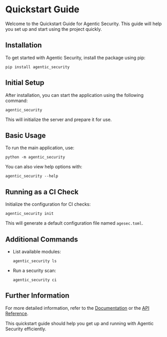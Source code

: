 # Quickstart Guide

Welcome to the Quickstart Guide for Agentic Security. This guide will help you set up and start using the project quickly.

## Installation

To get started with Agentic Security, install the package using pip:

```shell
pip install agentic_security
```

## Initial Setup

After installation, you can start the application using the following command:

```shell
agentic_security
```

This will initialize the server and prepare it for use.

## Basic Usage

To run the main application, use:

```shell
python -m agentic_security
```

You can also view help options with:

```shell
agentic_security --help
```

## Running as a CI Check

Initialize the configuration for CI checks:

```shell
agentic_security init
```

This will generate a default configuration file named `agesec.toml`.

## Additional Commands

- List available modules:

  ```shell
  agentic_security ls
  ```

- Run a security scan:

  ```shell
  agentic_security ci
  ```

## Further Information

For more detailed information, refer to the [Documentation](index.md) or the [API Reference](api_reference.md).

This quickstart guide should help you get up and running with Agentic Security efficiently.
